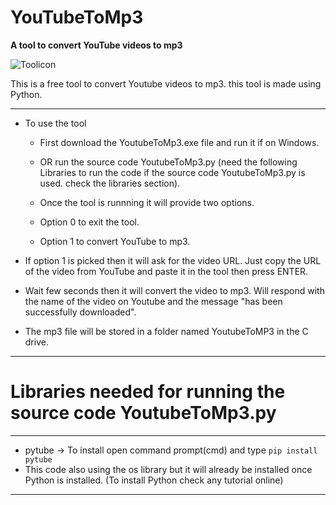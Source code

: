 # **YouTubeToMp3**

**A tool to convert YouTube videos to mp3**

![Toolicon](YoutubeToMp3.ico)

This is a free tool to convert Youtube videos to mp3. this tool is made using Python.

---

- To use the tool
  - First download the YoutubeToMp3.exe file and run it if on Windows.
  - OR run the source code YoutubeToMp3.py (need the following Libraries to run the code if the source code YoutubeToMp3.py is used. check the libraries section).
  
  - Once the tool is runnning it will provide two options.
  - Option 0 to exit the tool.
  - Option 1 to convert YouTube to mp3. 
  
- If option 1 is picked then it will ask for the video URL. Just copy the URL of the video from YouTube and paste it in the tool then press ENTER.

- Wait few seconds then it will convert the video to mp3. Will respond with the name of the video on Youtube and the message "has been successfully downloaded".

- The mp3 file will be stored in a folder named YoutubeToMP3 in the C drive.
  
---

# Libraries needed for running the source code YoutubeToMp3.py

---

- pytube -> To install open command prompt(cmd) and type ```pip install pytube```
- This code also using the os library but it will already be installed once Python is installed. (To install Python check any tutorial online)

---

